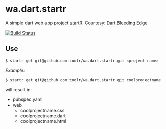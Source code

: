 wa.dart.startr
==============

A simple dart web app project [startR](https://github.com/toolr/startr).
Courtesy: [Dart Bleeding Edge](https://github.com/dart-lang/bleeding_edge)

[![Build Status](https://drone.io/github.com/toolr/wa.dart.startr/status.png)](https://drone.io/github.com/toolr/wa.dart.startr/latest)

## Use

```bash
$ startr get git@github.com:toolr/wa.dart.startr.git <project name>
```

_Example:_
```bash
$ startr get git@github.com:toolr/wa.dart.startr.git coolprojectname
```

will result in:

* pubspec.yaml
* web
	* coolprojectname.css
	* coolprojectname.dart
	* coolprojectname.html
